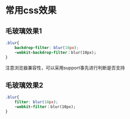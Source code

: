# 常用css效果

## 毛玻璃效果1
``` css
.blur{
    backdrop-filter: blur(10px);
    -webkit-backdrop-filter：blur(10px);   
}

```
注意浏览器兼容性，可以采用support事先进行判断是否支持

## 毛玻璃效果2
``` css
.blur{
    filter: blur(10px);
    -webkit-filter：blur(10px);   
}

```